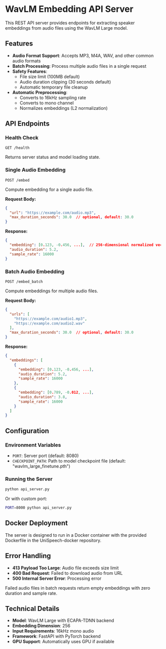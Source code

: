 # WavLM Embedding API Server

This REST API server provides endpoints for extracting speaker embeddings from audio files using the WavLM Large model.

## Features

- **Audio Format Support**: Accepts MP3, M4A, WAV, and other common audio formats
- **Batch Processing**: Process multiple audio files in a single request
- **Safety Features**: 
  - File size limit (100MB default)
  - Audio duration clipping (30 seconds default)
  - Automatic temporary file cleanup
- **Automatic Preprocessing**:
  - Converts to 16kHz sampling rate
  - Converts to mono channel
  - Normalizes embeddings (L2 normalization)

## API Endpoints

### Health Check
```
GET /health
```
Returns server status and model loading state.

### Single Audio Embedding
```
POST /embed
```
Compute embedding for a single audio file.

**Request Body:**
```json
{
  "url": "https://example.com/audio.mp3",
  "max_duration_seconds": 30.0  // optional, default: 30.0
}
```

**Response:**
```json
{
  "embedding": [0.123, -0.456, ...],  // 256-dimensional normalized vector
  "audio_duration": 5.2,
  "sample_rate": 16000
}
```

### Batch Audio Embedding
```
POST /embed_batch
```
Compute embeddings for multiple audio files.

**Request Body:**
```json
{
  "urls": [
    "https://example.com/audio1.mp3",
    "https://example.com/audio2.wav"
  ],
  "max_duration_seconds": 30.0  // optional, default: 30.0
}
```

**Response:**
```json
{
  "embeddings": [
    {
      "embedding": [0.123, -0.456, ...],
      "audio_duration": 5.2,
      "sample_rate": 16000
    },
    {
      "embedding": [0.789, -0.012, ...],
      "audio_duration": 3.8,
      "sample_rate": 16000
    }
  ]
}
```

## Configuration

### Environment Variables

- `PORT`: Server port (default: 8080)
- `CHECKPOINT_PATH`: Path to model checkpoint file (default: "wavlm_large_finetune.pth")

### Running the Server

```bash
python api_server.py
```

Or with custom port:
```bash
PORT=8000 python api_server.py
```

## Docker Deployment

The server is designed to run in a Docker container with the provided Dockerfile in the UniSpeech-docker repository.

## Error Handling

- **413 Payload Too Large**: Audio file exceeds size limit
- **400 Bad Request**: Failed to download audio from URL
- **500 Internal Server Error**: Processing error

Failed audio files in batch requests return empty embeddings with zero duration and sample rate.

## Technical Details

- **Model**: WavLM Large with ECAPA-TDNN backend
- **Embedding Dimension**: 256
- **Input Requirements**: 16kHz mono audio
- **Framework**: FastAPI with PyTorch backend
- **GPU Support**: Automatically uses GPU if available